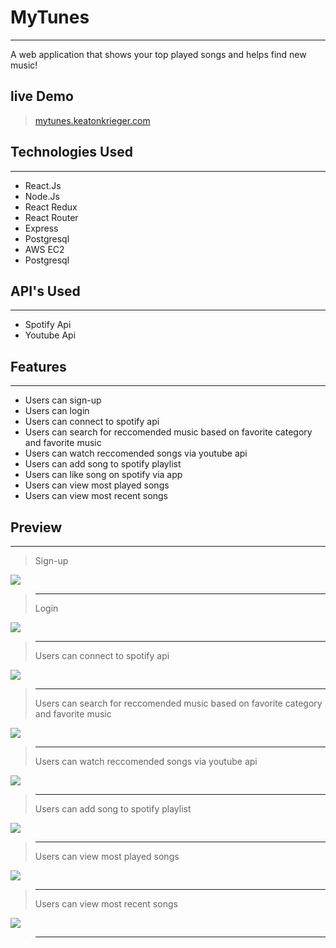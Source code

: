 # MyTunes 
---
 A web application that shows your top played songs and helps find new music!

## live Demo
>[mytunes.keatonkrieger.com](https://mytunes.keatonkrieger.com/)

## Technologies Used
---
- React.Js
- Node.Js
- React Redux
- React Router
- Express
- Postgresql
- AWS EC2
- Postgresql

## API's Used
---
- Spotify Api
- Youtube Api

## Features
---
- Users can sign-up
- Users can login
- Users can connect to spotify api
- Users can search for reccomended music based on favorite category and favorite music
- Users can watch reccomended songs via youtube api
- Users can add song to spotify playlist
- Users can like song on spotify via app
- Users can view most played songs
- Users can view most recent songs


## Preview
---
>Sign-up

![](./preview/MyTunes-Log-in.gif)
> ---
>Login

![](./preview/MyTunes-Sign-Up.gif)
> ---
>Users can connect to spotify api

![](./preview/MyTunes-spotify-Connect.gif)
> ---
>Users can search for reccomended music based on favorite category and favorite music

![](./preview/MyTunes-User-Search.gif)
> ---
>Users can watch reccomended songs via youtube api

![](./preview/MyTunes-User-youtube.gif)
> ---
>Users can add song to spotify playlist

![](./preview/MyTunes-User-add-playlist.gif)
> ---
>Users can view most played songs

![](./preview/MyTunes-User-Most-Played.gif)
> ---
>Users can view most recent songs

![](./preview/MyTunes-User-Recently-Played.gif)
> ---
